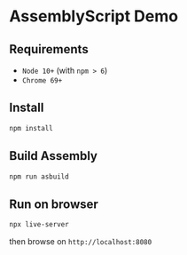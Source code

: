 # AssemblyScript Demo

## Requirements

- `Node 10+` (with `npm > 6`)
- `Chrome 69+`

## Install

```bash
npm install
```

## Build Assembly

```bash
npm run asbuild
```

## Run on browser

```bash
npx live-server
```

then browse on `http://localhost:8080`